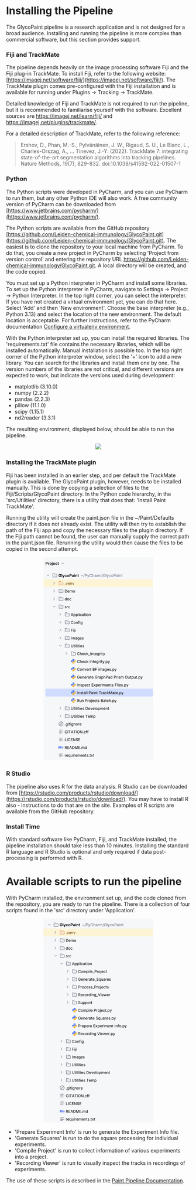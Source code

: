 
# Installing the Pipeline

The GlycoPaint pipeline is a research application and is not designed for a broad audience. Installing and running the pipeline is more complex than commercial software, but this section provides support.

### Fiji and TrackMate
The pipeline depends heavily on the image processing software Fiji and the Fiji plug-in TrackMate. To install Fiji, refer to the following website: [https://imagej.net/software/fiji/](https://imagej.net/software/fiji/).
The TrackMate plugin comes pre-configured with the Fiji installation and is available for running under Plugins → Tracking → TrackMate.

Detailed knowledge of Fiji and TrackMate is not required to run the pipeline, but it is recommended to familiarise yourself with the software. Excellent sources are https://imagej.net/learn/fiji/ and https://imagej.net/plugins/trackmate/. 

For a detailed description of TrackMate, refer to the following reference:

> Ershov, D., Phan, M.-S., Pylvänäinen, J. W., Rigaud, S. U., Le Blanc, L., Charles-Orszag, A., … Tinevez, J.-Y. (2022).
TrackMate 7: integrating state-of-the-art segmentation algorithms into tracking pipelines. Nature Methods, 19(7),
829–832. doi:10.1038/s41592-022-01507-1

### Python
The Python scripts were developed in PyCharm, and you can use PyCharm to run them, but any other Python IDE will also work. A free community version of PyCharm can be downloaded from [https://www.jetbrains.com/pycharm/](https://www.jetbrains.com/pycharm/).

The Python scripts are available from the GitHub repository [https://github.com/Leiden-chemical-immunology/GlycoPaint.git](https://github.com/Leiden-chemical-immunology/GlycoPaint.git). The easiest is to clone the repository to your local machine from PyCharm. To do that, you create a new project in PyCharm by selecting 'Project from version control' and entering the repository URL https://github.com/Leiden-chemical-immunology/GlycoPaint.git. A local directory will be created, and the code copied. 

You must set up a Python interpreter in PyCharm and install some libraries. To set up the Python interpreter in PyCharm, navigate to Settings → Project → Python Interpreter. In the top right corner, you can select the interpreter. If you have not created a virtual environment yet, you can do that here. Select 'Add' and then 'New environment'. Choose the base interpreter (e.g., Python 3.13) and select the location of the new environment. The default location is acceptable. For further instructions, refer to the PyCharm documentation [Configure a virtualenv environment](https://www.jetbrains.com/help/pycharm/creating-virtual-environment.html).

With the Python interpreter set up, you can install the required libraries. The 'requirements.txt' file contains the necessary libraries, which will be installed automatically. Manual installation is possible too. In the top right corner of the Python interpreter window, select the '+' icon to add a new library. You can search for the libraries and install them one by one. The version numbers of the libraries are not critical, and different versions are expected to work, but indicate the versions used during development:

- matplotlib (3.10.0)
- numpy (2.2.2)
- pandas (2.2.3)
- pillow (11.1.0)
- scipy (1.15.1)
- nd2reader (3.3.1)

The resulting environment, displayed below, should be able to run the pipeline.

<p align="center">
<img src="./Images/pycharm_environment.png" width="600"><br>
</p>

### Installing the TrackMate plugin

Fiji has been installed in an earlier step, and per default the TrackMate plugin is available. The GlycoPaint plugin, however, needs to be installed manually. This is done by copying a selection of files to the Fiji/Scripts/GlycoPaint directory. In the Python code hierarchy, in the 'src/Utilities' directory, there is a utility that does that: 'Install Paint TrackMate'.

Running the utility will create the paint.json file in the ~/Paint/Defaults directory if it does not already exist. The utility will then try to establish the path of the Fiji app and copy the necessary files to the plugin directory. If the Fiji path cannot be found, the user can manually supply the correct path in the paint.json file. Rerunning the utility would then cause the files to be copied in the second attempt.  

<p align="center">
<img src="./Images/install_glycopaint.png" width="300"><br>
</p>

### R Studio
The pipeline also uses R for the data analysis. R Studio can be downloaded from [https://rstudio.com/products/rstudio/download/](https://rstudio.com/products/rstudio/download/). You may have to install R also - instructions to do that are on the site. Examples of R scripts are available from the GitHub repository.

### Install Time
With standard software like PyCharm, Fiji, and TrackMate installed, the pipeline installation should take less than 10 minutes. Installing the standard R language and R Studio is optional and only required if data post-processing is performed with R.

# Available scripts to run the pipeline

With PyCharm installed, the environment set up, and the code cloned from the repository, you are ready to run the pipeline. There is a collection of four scripts found in the 'src' directory under 'Application'.

<p align="center">
<img src="./Images/python_scripts.png" width="300"><br>
</p>

- 'Prepare Experiment Info' is run to generate the Experiment Info file.
- 'Generate Squares' is run to do the square processing for individual experiments.
- 'Compile Project' is run to collect information of various experiments into a project.
- 'Recording Viewer' is run to visually inspect the tracks in recordings of experiments.

The use of these scripts is described in the [Paint Pipeline Documentation](https://github.com/Leiden-chemical-immunology/GlycoPaint/blob/main/doc/Paint_Pipeline_Documentation.md).